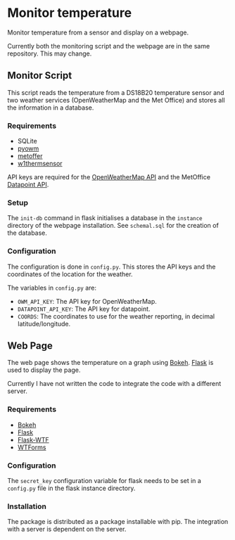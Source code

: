 # Monitor temperature #

Monitor temperature from a sensor and display on a webpage.

Currently both the monitoring script and the webpage are in the same repository. This may change.

## Monitor Script ##

This script reads the temperature from a DS18B20 temperature sensor and two weather services (OpenWeatherMap and the Met Office) and stores all the information in a database.

### Requirements ###

+ SQLite
+ [pyowm](https://github.com/csparpa/pyowm)
+ [metoffer](https://github.com/sludgedesk/metoffer)
+ [w1thermsensor](https://github.com/timofurrer/w1thermsensor)

API keys are required for the [OpenWeatherMap API](https://openweathermap.org/api) and the MetOffice [Datapoint API](https://www.metoffice.gov.uk/datapoint).

### Setup ###

The `init-db` command in flask initialises a database in the `instance` directory of the webpage installation. See `schemal.sql` for the creation of the database.

### Configuration ###

The configuration is done in `config.py`. This stores the API keys and the coordinates of the location for the weather.

The variables in `config.py` are:

+ `OWM_API_KEY`: The API key for OpenWeatherMap.
+ `DATAPOINT_API_KEY`: The API key for datapoint.
+ `COORDS`: The coordinates to use for the weather reporting, in decimal latitude/longitude.


## Web Page ## 

The web page shows the temperature on a graph using [Bokeh](https://bokeh.pydata.org/en/latest/). [Flask](http://flask.pocoo.org/) is used to display the page.

Currently I have not written the code to integrate the code with a different server.

### Requirements ###

+ [Bokeh](https://bokeh.pydata.org/en/latest/)
+ [Flask](http://flask.pocoo.org/)
+ [Flask-WTF](https://flask-wtf.readthedocs.io/en/stable/)
+ [WTForms](https://wtforms.readthedocs.io/en/stable/)

### Configuration ###

The `secret_key` configuration variable for flask needs to be set in a `config.py` file in the flask instance directory.

### Installation ###

The package is distributed as a package installable with pip. The integration with a server is dependent on the server.
